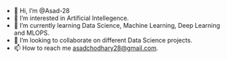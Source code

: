 - 👋 Hi, I’m @Asad-28
- 👀 I’m interested in Artificial Intellegence.
- 🌱 I’m currently learning Data Science, Machine Learning, Deep Learning and MLOPS.
- 💞️ I’m looking to collaborate on different Data Science projects.
- 📫 How to reach me asadchodhary28@gmail.com.

<!---
Asad-28/Asad-28 is a ✨ special ✨ repository because its `README.md` (this file) appears on your GitHub profile.
You can click the Preview link to take a look at your changes.
--->

